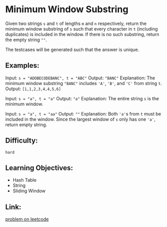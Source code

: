 # Minimum Window Substring

Given two strings `s` and `t` of lengths `m` and `n` respectively, return the minimum window 
substring of `s` such that every character in `t` (including duplicates) is included in the window. If there is no such substring, return the empty string `""`.

The testcases will be generated such that the answer is unique.


## Examples:

Input: `s = "ADOBECODEBANC", t = "ABC"`
Output: `"BANC"`
Explanation: The minimum window substring `"BANC"` includes `'A'`, `'B'`, and `'C'` from string `t`.
Output: `[1,1,2,3,4,4,5,6]`


Input: `s = "a", t = "a"`
Output: `"a"`
Explanation: The entire string `s` is the minimum window.

Input: `s = "a", t = "aa"`
Output: `""`
Explanation: Both `'a'`s from `t` must be included in the window.
Since the largest window of `s` only has one `'a'`, return empty string.

## Difficulty:

`hard`

## Learning Objectives:

+ Hash Table
+ String
+ Sliding Window

## Link:

[problem on leetcode](https://leetcode.com/problems/minimum-window-substring/)
